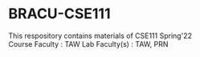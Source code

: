# BRACU-CSE111
<html>
  <body>
  This respository contains materials of CSE111 Spring'22 <br/>
  Course Faculty : TAW
  Lab Faculty(s) : TAW, PRN
  </body>
</html>

